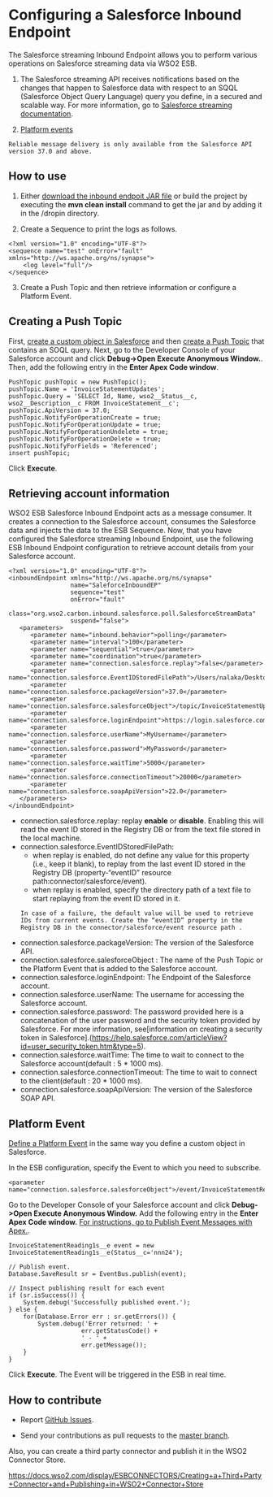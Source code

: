 # Configuring a Salesforce Inbound Endpoint

The Salesforce streaming Inbound Endpoint allows you to perform various operations on Salesforce streaming data via WSO2 ESB.

1. The Salesforce streaming API receives notifications based on the changes that happen to Salesforce data with respect to an SQQL (Salesforce Object Query Language) query you define, in a secured and scalable way. For more information, go to [Salesforce streaming documentation](https://developer.salesforce.com/docs/atlas.en-us.202.0.api_streaming.meta/api_streaming/quick_start_workbench.htm).

2. [Platform events](#platform-event)



```
Reliable message delivery is only available from the Salesforce API version 37.0 and above.
```

## How to use
1. Either [download the inbound endpoit JAR file](https://store.wso2.com/store/assets/esbconnector/details/fbb433b5-4d74-4064-84c2-e4b23c531aa2) or build the project by executing the **mvn clean install** command to get the jar and by adding it in the <ESB-Home>/dropin directory.

2. Create a Sequence to print the logs as follows.
```
<?xml version="1.0" encoding="UTF-8"?>
<sequence name="test" onError="fault" xmlns="http://ws.apache.org/ns/synapse">
    <log level="full"/>
</sequence>
```
3. Create a Push Topic and then retrieve information or configure a Platform Event.

## Creating a Push Topic 
First, [create a custom object in Salesforce](https://developer.salesforce.com/docs/atlas.en-us.202.0.api_streaming.meta/api_streaming/create_object.htm) and then [create a Push Topic](https://developer.salesforce.com/docs/atlas.en-us.202.0.api_streaming.meta/api_streaming/create_a_pushtopic.htm) that contains an SOQL query.
Next, go to the Developer Console of your Salesforce account and click **Debug->Open Execute Anonymous Window.**. Then, add the following entry in the **Enter Apex Code window**. 

```
PushTopic pushTopic = new PushTopic();
pushTopic.Name = 'InvoiceStatementUpdates';
pushTopic.Query = 'SELECT Id, Name, wso2__Status__c, wso2__Description__c FROM InvoiceStatement__c';
pushTopic.ApiVersion = 37.0;
pushTopic.NotifyForOperationCreate = true;
pushTopic.NotifyForOperationUpdate = true;
pushTopic.NotifyForOperationUndelete = true;
pushTopic.NotifyForOperationDelete = true;
pushTopic.NotifyForFields = 'Referenced';
insert pushTopic;
```
Click **Execute**.


## Retrieving account information 
WSO2 ESB Salesforce Inbound Endpoint acts as a message consumer. It creates a connection to the Salesforce account, consumes the Salesforce data and injects the data to the ESB Sequence.
Now, that you have configured the Salesforce streaming Inbound Endpoint, use the following ESB Inbound Endpoint configuration to retrieve account details from your Salesforce account.

```
<?xml version="1.0" encoding="UTF-8"?>
<inboundEndpoint xmlns="http://ws.apache.org/ns/synapse"
                 name="SaleforceInboundEP"
                 sequence="test"
                 onError="fault"
                 class="org.wso2.carbon.inbound.salesforce.poll.SalesforceStreamData"
                 suspend="false">
   <parameters>
      <parameter name="inbound.behavior">polling</parameter>
      <parameter name="interval">100</parameter>
      <parameter name="sequential">true</parameter>
      <parameter name="coordination">true</parameter>
      <parameter name="connection.salesforce.replay">false</parameter>
      <parameter name="connection.salesforce.EventIDStoredFilePath">/Users/nalaka/Desktop/a.txt</parameter>
      <parameter name="connection.salesforce.packageVersion">37.0</parameter>
      <parameter name="connection.salesforce.salesforceObject">/topic/InvoiceStatementUpdates</parameter>
      <parameter name="connection.salesforce.loginEndpoint">https://login.salesforce.com</parameter>
      <parameter name="connection.salesforce.userName">MyUsername</parameter>
      <parameter name="connection.salesforce.password">MyPassword</parameter>
      <parameter name="connection.salesforce.waitTime">5000</parameter>
      <parameter name="connection.salesforce.connectionTimeout">20000</parameter>
      <parameter name="connection.salesforce.soapApiVersion">22.0</parameter>
   </parameters>
</inboundEndpoint>
```
* connection.salesforce.replay: replay **enable** or **disable**. Enabling this will read the event ID stored in the Registry DB or from the text file stored in the local machine.
* connection.salesforce.EventIDStoredFilePath:
    - when replay is enabled, do not define any value for this property (i.e., keep it blank), to replay from the last event ID stored in the Registry DB (property-“eventID” resource path:connector/salesforce/event).
    - when replay is enabled, specify the directory path of a text file to start replaying from the event ID stored in it. 
    ```
    In case of a failure, the default value will be used to retrieve IDs from current events. Create the “eventID” property in the Registry DB in the connector/salesforce/event resource path . 
    ```
* connection.salesforce.packageVersion: The version of the Salesforce API.
* connection.salesforce.salesforceObject : The name of the Push Topic or the Platform Event that is added to the Salesforce account.
* connection.salesforce.loginEndpoint: The Endpoint of the Salesforce account.
* connection.salesforce.userName:  The username for accessing the Salesforce account.
* connection.salesforce.password: The password provided here is a concatenation of the user password and the security token provided by Salesforce. For more information, see[information on creating a security token in Salesforce].(https://help.salesforce.com/articleView?id=user_security_token.htm&type=5).
* connection.salesforce.waitTime: The time to wait to connect to the Salesforce account(default : 5 * 1000 ms).
* connection.salesforce.connectionTimeout: The time to wait to connect to the client(default : 20 * 1000 ms).
* connection.salesforce.soapApiVersion: The version of the Salesforce SOAP API.

## Platform Event
[Define a Platform Event](https://developer.salesforce.com/docs/atlas.en-us.platform_events.meta/platform_events/platform_events_intro.htm) in the same way you define a custom object in Salesforce.


In the ESB configuration, specify the Event to which you need to subscribe.
```
<parameter name="connection.salesforce.salesforceObject">/event/InvoiceStatementReading1s__e</parameter>
```
Go to the Developer Console of your Salesforce account and click **Debug->Open Execute Anonymous Window.** Add the following entry in the **Enter Apex Code window.** [For instructions, go to Publish Event Messages with Apex.](https://developer.salesforce.com/docs/atlas.en-us.platform_events.meta/platform_events/platform_events_publish_apex.htm).

```
InvoiceStatementReading1s__e event = new InvoiceStatementReading1s__e(Status__c='nnn24');

// Publish event.
Database.SaveResult sr = EventBus.publish(event);

// Inspect publishing result for each event
if (sr.isSuccess()) {
    System.debug('Successfully published event.');
} else {
    for(Database.Error err : sr.getErrors()) {
        System.debug('Error returned: ' +
                    err.getStatusCode() +
                    ' - ' +
                    err.getMessage());
    }
}
```
Click **Execute**.
The Event will be triggered in the ESB in real time.

## How to contribute

  * Report [GitHub Issues](https://github.com/wso2-extensions/esb-inbound-salesforce/issues).
   
  * Send your contributions as pull requests to the [master branch](https://github.com/wso2-extensions/esb-inbound-salesforce).

Also, you can create a third party connector and publish it in the WSO2 Connector Store.

https://docs.wso2.com/display/ESBCONNECTORS/Creating+a+Third+Party+Connector+and+Publishing+in+WSO2+Connector+Store
